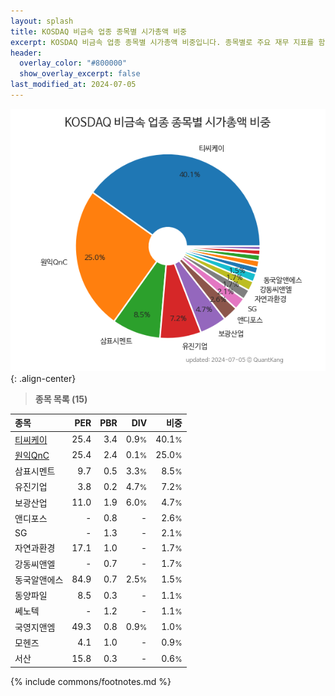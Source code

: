 ```yaml
---
layout: splash
title: KOSDAQ 비금속 업종 종목별 시가총액 비중
excerpt: KOSDAQ 비금속 업종 종목별 시가총액 비중입니다. 종목별로 주요 재무 지표를 함께 표시합니다.
header:
  overlay_color: "#800000"
  show_overlay_excerpt: false
last_modified_at: 2024-07-05
---
```



![KOSDAQ 비금속 업종 종목별 시가총액 비중](/stats/sector/images/kosdaq_업종_비금속_종목.png){: .align-center}


> **종목 목록 (15)**<a id="list"></a>

| **종목** | **PER** | **PBR** | **DIV** | **비중** |
| :------- | ------: | ------: | ------: | -------: |
| [티씨케이](/064760/) | 25.4 | 3.4 | 0.9<small>%</small> | 40.1<small>%</small> |
| [원익QnC](/074600/) | 25.4 | 2.4 | 0.1<small>%</small> | 25.0<small>%</small> |
| 삼표시멘트 | 9.7 | 0.5 | 3.3<small>%</small> | 8.5<small>%</small> |
| 유진기업 | 3.8 | 0.2 | 4.7<small>%</small> | 7.2<small>%</small> |
| 보광산업 | 11.0 | 1.9 | 6.0<small>%</small> | 4.7<small>%</small> |
| 앤디포스 | - | 0.8 | - | 2.6<small>%</small> |
| SG | - | 1.3 | - | 2.1<small>%</small> |
| 자연과환경 | 17.1 | 1.0 | - | 1.7<small>%</small> |
| 강동씨앤엘 | - | 0.7 | - | 1.7<small>%</small> |
| 동국알앤에스 | 84.9 | 0.7 | 2.5<small>%</small> | 1.5<small>%</small> |
| 동양파일 | 8.5 | 0.3 | - | 1.1<small>%</small> |
| 쎄노텍 | - | 1.2 | - | 1.1<small>%</small> |
| 국영지앤엠 | 49.3 | 0.8 | 0.9<small>%</small> | 1.0<small>%</small> |
| 모헨즈 | 4.1 | 1.0 | - | 0.9<small>%</small> |
| 서산 | 15.8 | 0.3 | - | 0.6<small>%</small> |

{% include commons/footnotes.md %}